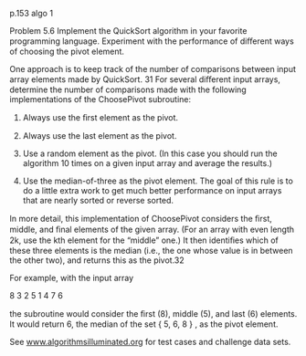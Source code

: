 p.153 algo 1 

Problem 5.6 Implement the QuickSort algorithm in your favorite programming language. Experiment with the performance of diﬀerent ways of choosing the pivot element.

One approach is to keep track of the number of comparisons between input array elements made by QuickSort. 31 For several diﬀerent input arrays, determine the number of comparisons made with the following implementations of the ChoosePivot subroutine:

1. Always use the ﬁrst element as the pivot.

2. Always use the last element as the pivot.

3. Use a random element as the pivot. (In this case you should run the algorithm 10 times on a given input array and average the results.)

4. Use the median-of-three as the pivot element. The goal of this rule is to do a little extra work to get much better performance on input arrays that are nearly sorted or reverse sorted.

In more detail, this implementation of ChoosePivot considers the ﬁrst, middle, and ﬁnal elements of the given array. (For an array with even length 2k, use the kth element for the “middle” one.) It then identiﬁes which of these three elements is the median (i.e., the one whose value is in between the other two), and returns this as the pivot.32 

For example, with the input array

8 3 2 5 1 4 7 6

the subroutine would consider the ﬁrst (8), middle (5), and last (6) elements. It would return 6, the median of the set { 5, 6, 8 } , as the pivot element.

See www.algorithmsilluminated.org for test cases and challenge data sets.